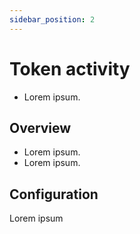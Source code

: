 ```yaml
---
sidebar_position: 2
---
```


# Token activity

- Lorem ipsum.

## Overview

- Lorem ipsum.
- Lorem ipsum.

## Configuration

Lorem ipsum